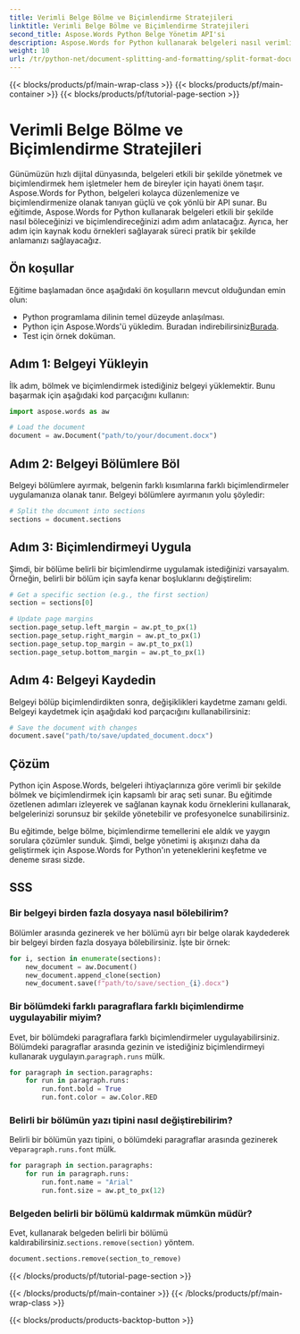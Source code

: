 ```yaml
---
title: Verimli Belge Bölme ve Biçimlendirme Stratejileri
linktitle: Verimli Belge Bölme ve Biçimlendirme Stratejileri
second_title: Aspose.Words Python Belge Yönetim API'si
description: Aspose.Words for Python kullanarak belgeleri nasıl verimli bir şekilde böleceğinizi ve biçimlendireceğinizi öğrenin. Bu eğitim adım adım rehberlik ve kaynak kodu örnekleri sağlar.
weight: 10
url: /tr/python-net/document-splitting-and-formatting/split-format-documents/
---
```


{{< blocks/products/pf/main-wrap-class >}}
{{< blocks/products/pf/main-container >}}
{{< blocks/products/pf/tutorial-page-section >}}

# Verimli Belge Bölme ve Biçimlendirme Stratejileri

Günümüzün hızlı dijital dünyasında, belgeleri etkili bir şekilde yönetmek ve biçimlendirmek hem işletmeler hem de bireyler için hayati önem taşır. Aspose.Words for Python, belgeleri kolayca düzenlemenize ve biçimlendirmenize olanak tanıyan güçlü ve çok yönlü bir API sunar. Bu eğitimde, Aspose.Words for Python kullanarak belgeleri etkili bir şekilde nasıl böleceğinizi ve biçimlendireceğinizi adım adım anlatacağız. Ayrıca, her adım için kaynak kodu örnekleri sağlayarak süreci pratik bir şekilde anlamanızı sağlayacağız.

## Ön koşullar
Eğitime başlamadan önce aşağıdaki ön koşulların mevcut olduğundan emin olun:
- Python programlama dilinin temel düzeyde anlaşılması.
-  Python için Aspose.Words'ü yükledim. Buradan indirebilirsiniz[Burada](https://releases.aspose.com/words/python/).
- Test için örnek doküman.

## Adım 1: Belgeyi Yükleyin
İlk adım, bölmek ve biçimlendirmek istediğiniz belgeyi yüklemektir. Bunu başarmak için aşağıdaki kod parçacığını kullanın:

```python
import aspose.words as aw

# Load the document
document = aw.Document("path/to/your/document.docx")
```

## Adım 2: Belgeyi Bölümlere Böl
Belgeyi bölümlere ayırmak, belgenin farklı kısımlarına farklı biçimlendirmeler uygulamanıza olanak tanır. Belgeyi bölümlere ayırmanın yolu şöyledir:

```python
# Split the document into sections
sections = document.sections
```

## Adım 3: Biçimlendirmeyi Uygula
Şimdi, bir bölüme belirli bir biçimlendirme uygulamak istediğinizi varsayalım. Örneğin, belirli bir bölüm için sayfa kenar boşluklarını değiştirelim:

```python
# Get a specific section (e.g., the first section)
section = sections[0]

# Update page margins
section.page_setup.left_margin = aw.pt_to_px(1)
section.page_setup.right_margin = aw.pt_to_px(1)
section.page_setup.top_margin = aw.pt_to_px(1)
section.page_setup.bottom_margin = aw.pt_to_px(1)
```

## Adım 4: Belgeyi Kaydedin
Belgeyi bölüp biçimlendirdikten sonra, değişiklikleri kaydetme zamanı geldi. Belgeyi kaydetmek için aşağıdaki kod parçacığını kullanabilirsiniz:

```python
# Save the document with changes
document.save("path/to/save/updated_document.docx")
```

## Çözüm

Python için Aspose.Words, belgeleri ihtiyaçlarınıza göre verimli bir şekilde bölmek ve biçimlendirmek için kapsamlı bir araç seti sunar. Bu eğitimde özetlenen adımları izleyerek ve sağlanan kaynak kodu örneklerini kullanarak, belgelerinizi sorunsuz bir şekilde yönetebilir ve profesyonelce sunabilirsiniz.

Bu eğitimde, belge bölme, biçimlendirme temellerini ele aldık ve yaygın sorulara çözümler sunduk. Şimdi, belge yönetimi iş akışınızı daha da geliştirmek için Aspose.Words for Python'ın yeteneklerini keşfetme ve deneme sırası sizde.

## SSS

### Bir belgeyi birden fazla dosyaya nasıl bölebilirim?
Bölümler arasında gezinerek ve her bölümü ayrı bir belge olarak kaydederek bir belgeyi birden fazla dosyaya bölebilirsiniz. İşte bir örnek:

```python
for i, section in enumerate(sections):
    new_document = aw.Document()
    new_document.append_clone(section)
    new_document.save(f"path/to/save/section_{i}.docx")
```

### Bir bölümdeki farklı paragraflara farklı biçimlendirme uygulayabilir miyim?
Evet, bir bölümdeki paragraflara farklı biçimlendirmeler uygulayabilirsiniz. Bölümdeki paragraflar arasında gezinin ve istediğiniz biçimlendirmeyi kullanarak uygulayın.`paragraph.runs` mülk.

```python
for paragraph in section.paragraphs:
    for run in paragraph.runs:
        run.font.bold = True
        run.font.color = aw.Color.RED
```

### Belirli bir bölümün yazı tipini nasıl değiştirebilirim?
 Belirli bir bölümün yazı tipini, o bölümdeki paragraflar arasında gezinerek ve`paragraph.runs.font` mülk.

```python
for paragraph in section.paragraphs:
    for run in paragraph.runs:
        run.font.name = "Arial"
        run.font.size = aw.pt_to_px(12)
```

### Belgeden belirli bir bölümü kaldırmak mümkün müdür?
 Evet, kullanarak belgeden belirli bir bölümü kaldırabilirsiniz.`sections.remove(section)` yöntem.

```python
document.sections.remove(section_to_remove)
```
{{< /blocks/products/pf/tutorial-page-section >}}

{{< /blocks/products/pf/main-container >}}
{{< /blocks/products/pf/main-wrap-class >}}

{{< blocks/products/products-backtop-button >}}
